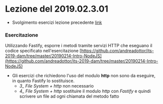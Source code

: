 # Lezione del 2019.02.3.01

* Svolgimento esercizi lezione precedente [link](https://github.com/andreadottor/its-2019-dam/tree/master/20190225-Http-ServiziRest)


### Esercitazione

Utilizzando Fastify, esporre i metodi tramite servizi HTTP che eseguano il codice specificato nell'esercitazione [https://github.com/andreadottor/its-2019-dam/tree/master/20190214-Intro-NodeJS](https://github.com/andreadottor/its-2019-dam/tree/master/20190214-Intro-NodeJS)

* Gli esercizi che richiedono l'uso del modulo **http** non sono da eseguire, in quanto Fastify lo sostituisce.
  * *3_ File System + http* non necessario
  * *4_ File System + http* sostituire il modulo *http* con *Fastify* e quindi scrivere un file ad ogni chiamata del metodo fatto 